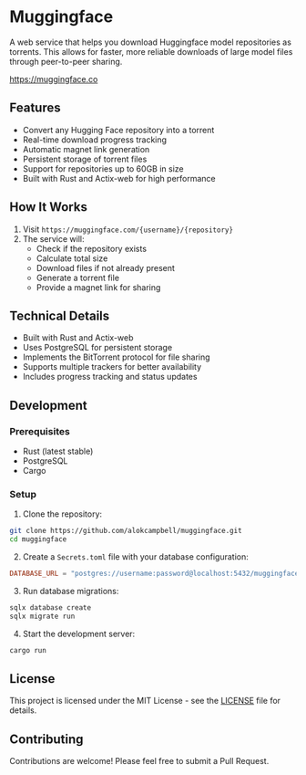 # Muggingface

A web service that helps you download Huggingface model repositories as torrents. This allows for faster, more reliable downloads of large model files through peer-to-peer sharing.

https://muggingface.co

## Features

- Convert any Hugging Face repository into a torrent
- Real-time download progress tracking
- Automatic magnet link generation
- Persistent storage of torrent files
- Support for repositories up to 60GB in size
- Built with Rust and Actix-web for high performance

## How It Works

1. Visit `https://muggingface.com/{username}/{repository}`
2. The service will:
   - Check if the repository exists
   - Calculate total size
   - Download files if not already present
   - Generate a torrent file
   - Provide a magnet link for sharing

## Technical Details

- Built with Rust and Actix-web
- Uses PostgreSQL for persistent storage
- Implements the BitTorrent protocol for file sharing
- Supports multiple trackers for better availability
- Includes progress tracking and status updates

## Development

### Prerequisites

- Rust (latest stable)
- PostgreSQL
- Cargo

### Setup

1. Clone the repository:
```bash
git clone https://github.com/alokcampbell/muggingface.git
cd muggingface
```

2. Create a `Secrets.toml` file with your database configuration:
```toml
DATABASE_URL = "postgres://username:password@localhost:5432/muggingface"
```

3. Run database migrations:
```bash
sqlx database create
sqlx migrate run
```

4. Start the development server:
```bash
cargo run
```

## License

This project is licensed under the MIT License - see the [LICENSE](LICENSE) file for details.

## Contributing

Contributions are welcome! Please feel free to submit a Pull Request.
